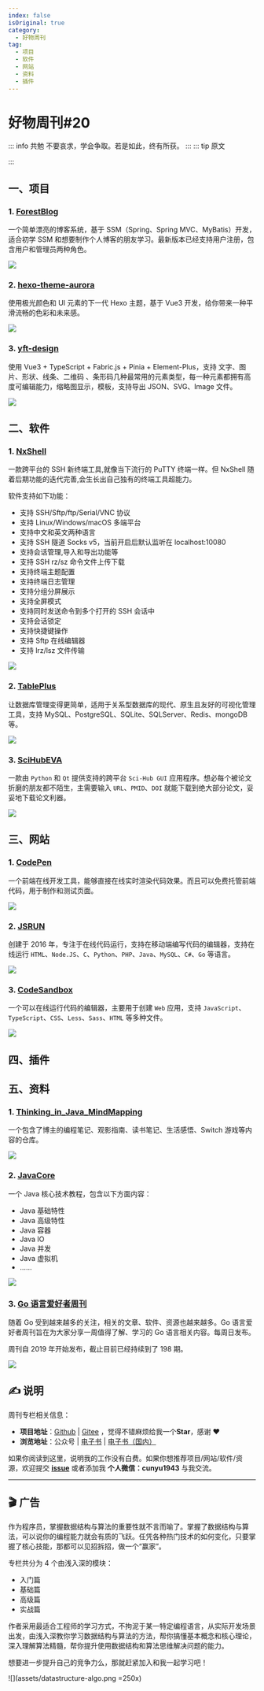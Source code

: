 ```yaml
---
index: false
isOriginal: true
category:
  - 好物周刊
tag:
  - 项目
  - 软件
  - 网站
  - 资料
  - 插件
---
```


# 好物周刊#20

::: info 共勉
不要哀求，学会争取。若是如此，终有所获。
:::
::: tip 原文

:::

## 一、项目

### 1. [ForestBlog](https://github.com/saysky/ForestBlog)

一个简单漂亮的博客系统，基于 SSM（Spring、Spring MVC、MyBatis）开发，适合初学 SSM 和想要制作个人博客的朋友学习。最新版本已经支持用户注册，包含用户和管理员两种角色。

![](https://cdn.staticaly.com/gh/cunyu1943/JavaPark@main/src/weekly/2023/assets/1693200076553.webp)

### 2. [hexo-theme-aurora](https://github.com/auroral-ui/hexo-theme-aurora)

使用极光颜色和 UI 元素的下一代 Hexo 主题，基于 Vue3 开发，给你带来一种平滑流畅的色彩和未来感。

![](https://cdn.staticaly.com/gh/cunyu1943/JavaPark@main/src/weekly/2023/assets/1693200183918.webp)

### 3. [yft-design](https://github.com/more-strive/yft-design)

使用 Vue3 + TypeScript + Fabric.js + Pinia + Element-Plus，支持 文字、图片、形状、线条、二维码 、条形码几种最常用的元素类型，每一种元素都拥有高度可编辑能力，缩略图显示，模板，支持导出 JSON、SVG、Image 文件。

![](https://cdn.staticaly.com/gh/cunyu1943/JavaPark@main/src/weekly/2023/assets/1693138016247.webp)

## 二、软件

### 1. [NxShell](https://nxshell.github.io/)

一款跨平台的 SSH 新终端工具,就像当下流行的 PuTTY 终端一样。但 NxShell 随着后期功能的迭代完善,会生长出自己独有的终端工具超能力。

软件支持如下功能：

-   支持 SSH/Sftp/ftp/Serial/VNC 协议
-   支持 Linux/Windows/macOS 多端平台
-   支持中文和英文两种语言
-   支持 SSH 隧道 Socks v5，当前开启后默认监听在 localhost:10080
-   支持会话管理,导入和导出功能等
-   支持 SSH rz/sz 命令文件上传下载
-   支持终端主题配置
-   支持终端日志管理
-   支持分组分屏展示
-   支持全屏模式
-   支持同时发送命令到多个打开的 SSH 会话中
-   支持会话锁定
-   支持快捷键操作
-   支持 Sftp 在线编辑器
-   支持 lrz/lsz 文件传输

![](https://cdn.staticaly.com/gh/cunyu1943/JavaPark@main/src/weekly/2023/assets/image.1cpyex0565pc.webp)

### 2. [TablePlus](https://tableplus.com/)

让数据库管理变得更简单，适用于关系型数据库的现代、原生且友好的可视化管理工具，支持 MySQL、PostgreSQL、SQLite、SQLServer、Redis、mongoDB 等。

![](https://cdn.staticaly.com/gh/cunyu1943/JavaPark@main/src/weekly/2023/assets/1690811656100.webp)

### 3. [SciHubEVA](https://github.com/leovan/SciHubEVA)

一款由 `Python` 和 `Qt` 提供支持的跨平台 `Sci-Hub GUI` 应用程序。想必每个被论文折磨的朋友都不陌生，主需要输入 `URL`、`PMID`、`DOI` 就能下载到绝大部分论文，妥妥地下载论文利器。

![](https://cdn.staticaly.com/gh/cunyu1943/JavaPark@main/src/weekly/2023/assets/1693200234101.webp)

## 三、网站

### 1. [CodePen](https://codepen.io/)

一个前端在线开发工具，能够直接在线实时渲染代码效果。而且可以免费托管前端代码，用于制作和测试页面。

![](https://cdn.staticaly.com/gh/cunyu1943/JavaPark@main/src/weekly/2023/assets/1690768321171.webp)

### 2. [JSRUN](https://jsrun.net/)

创建于 2016 年，专注于在线代码运行，支持在移动端编写代码的编辑器，支持在线运行 `HTML`、`Node.JS`、`C`、`Python`、`PHP`、`Java`、`MySQL`、`C#`、`Go` 等语言。

![](https://cdn.staticaly.com/gh/cunyu1943/JavaPark@main/src/weekly/2023/assets/1690768349594.webp)

### 3. [CodeSandbox](https://codesandbox.io/)

一个可以在线运行代码的编辑器，主要用于创建 `Web` 应用，支持 `JavaScript`、`TypeScript`、`CSS`、`Less`、`Sass`、`HTML` 等多种文件。

![](https://cdn.staticaly.com/gh/cunyu1943/JavaPark@main/src/weekly/2023/assets/1690768437267.webp)

## 四、插件

## 五、资料

### 1. [Thinking_in_Java_MindMapping](https://github.com/LjyYano/Thinking_in_Java_MindMapping)

一个包含了博主的编程笔记、观影指南、读书笔记、生活感悟、Switch 游戏等内容的仓库。

![](https://cdn.staticaly.com/gh/cunyu1943/JavaPark@main/src/weekly/2023/assets/1693200276259.webp)

### 2. [JavaCore](https://github.com/dunwu/javacore)

一个 Java 核心技术教程，包含以下方面内容：

-   Java 基础特性
-   Java 高级特性
-   Java 容器
-   Java IO
-   Java 并发
-   Java 虚拟机
-   ……

![](https://cdn.staticaly.com/gh/cunyu1943/JavaPark@main/src/weekly/2023/assets/1693200314558.webp)

### 3. [Go 语言爱好者周刊](https://github.com/polaris1119/golangweekly)

随着 Go 受到越来越多的关注，相关的文章、软件、资源也越来越多。Go 语言爱好者周刊旨在为大家分享一周值得了解、学习的 Go 语言相关内容。每周日发布。

周刊自 2019 年开始发布，截止目前已经持续到了 198 期。

![](https://cdn.staticaly.com/gh/cunyu1943/JavaPark@main/src/weekly/2023/assets/1693200352218.webp)

## ✍️ 说明

周刊专栏相关信息：

- **项目地址**：[Github](https://github.com/cunyu1943/JavaPark/) | [Gitee](https://gitee.com/cunyu1943/JavaPark/) ，觉得不错麻烦给我一个**Star**，感谢 ❤️
- **浏览地址**：公众号 | [电子书](https://cunyu1943.github.io/) | [电子书（国内）](https://cunyu1943.gitee.io/)

如果你阅读到这里，说明我的工作没有白费。如果你想推荐项目/网站/软件/资源，欢迎提交 **[issue](https://github.com/cunyu1943/JavaPark/issues)** 或者添加我 **个人微信：cunyu1943** 与我交流。

---

## 🎬️ 广告
作为程序员，掌握数据结构与算法的重要性就不言而喻了。掌握了数据结构与算法，可以说你的编程能力就会有质的飞跃。任凭各种热门技术的如何变化，只要掌握了核心技能，那都可以见招拆招，做一个“赢家”。

专栏共分为 4 个由浅入深的模块：

-   入门篇
-   基础篇
-   高级篇
-   实战篇

作者采用最适合工程师的学习方式，不拘泥于某一特定编程语言，从实际开发场景出发，由浅入深教你学习数据结构与算法的方法，帮你搞懂基本概念和核心理论，深入理解算法精髓，帮你提升使用数据结构和算法思维解决问题的能力。

想要进一步提升自己的竞争力么，那就赶紧加入和我一起学习吧！

![](assets/datastructure-algo.png =250x)

<Share colorful />